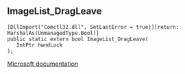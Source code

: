 ## ImageList_DragLeave

```
[DllImport("Comctl32.dll", SetLastError = true)][return: MarshalAs(UnmanagedType.Bool)]
public static extern bool ImageList_DragLeave(
   IntPtr hwndLock
);
```

[Microsoft documentation](https://docs.microsoft.com/en-us/windows/win32/api/commctrl/nf-commctrl-imagelist_dragleave)
